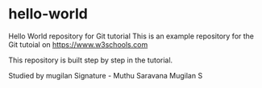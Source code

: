 # hello-world
Hello World repository for Git tutorial
This is an example repository for the Git tutoial on https://www.w3schools.com

This repository is built step by step in the tutorial.

Studied by mugilan
Signature - Muthu Saravana Mugilan S
